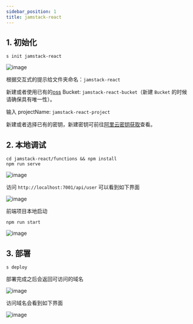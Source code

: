 ```yaml
---
sidebar_position: 1
title: jamstack-react
---
```


## 1. 初始化

```
s init jamstack-react
```

![image](https://img.alicdn.com/imgextra/i2/O1CN011n6oo51It8xPiP1Yq_!!6000000000950-2-tps-1000-331.png)

根据交互式的提示给文件夹命名：`jamstack-react`

新建或者使用已有的[oss](https://oss.console.aliyun.com/) Bucket: `jamstack-react-bucket`（新建 `Bucket` 的时候请确保具有唯一性）。

输入 projectName: `jamstack-react-project`

新建或者选择已有的密钥，新建密钥可前往[阿里云密钥获取](https://www.serverless-devs.com/docs/provider-config/alibabacloud)查看。

## 2. 本地调试

```
cd jamstack-react/functions && npm install
npm run serve
```

![image](https://img.alicdn.com/imgextra/i4/O1CN01j7ywrn1Jem98UL7ve_!!6000000001054-2-tps-1000-276.png)

访问 `http://localhost:7001/api/user` 可以看到如下界面

![image](https://gw.alicdn.com/imgextra/i3/O1CN01YVj5QT1ruWhdV5XH9_!!6000000005691-2-tps-1000-127.png)

前端项目本地启动

```
npm run start
```

![image](https://img.alicdn.com/imgextra/i1/O1CN013uUzGS1umENUXa2og_!!6000000006079-1-tps-997-499.gif)

## 3. 部署

```
s deploy
```

部署完成之后会返回可访问的域名

![image](https://img.alicdn.com/imgextra/i3/O1CN01UtQieZ1F8TkmPbFCO_!!6000000000442-2-tps-1000-277.png)

访问域名会看到如下界面

![image](https://img.alicdn.com/imgextra/i3/O1CN01l6uI5g2AIUVmFKfGS_!!6000000008180-1-tps-997-554.gif)
